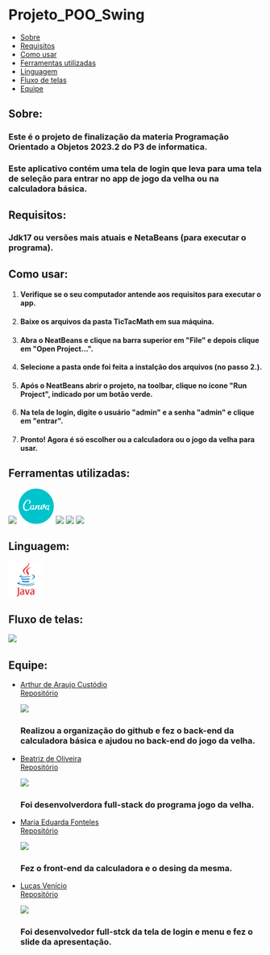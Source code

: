 # Projeto_POO_Swing

* [Sobre](#Sobre)
* [Requisitos](#Requisitos)
* [Como usar](#Como-usar)
* [Ferramentas utilizadas](#Ferramentas-utilizadas)
* [Linguagem](#Linguagem)
* [Fluxo de telas](#Fiagrama-de-telas)
* [Equipe](#Equipe)


## Sobre:
<h3>
    Este é o projeto de finalização da materia Programação Orientado a Objetos 2023.2 do P3 de informatica.
</h3>

<h3>
    Este aplicativo contém uma tela de login que leva para uma tela de seleção para entrar no app de jogo da velha ou na calculadora básica.
</h3>

## Requisitos:
### Jdk17 ou versões mais atuais e NetaBeans (para executar o programa).

## Como usar:

1. <h4>Verifique se o seu computador antende aos requisitos para executar o app.</h4>
2. <h4>Baixe os arquivos da pasta TicTacMath em sua máquina.</h4>
3. <h4>Abra o NeatBeans e clique na barra superior em "File" e depois clique em "Open Project...".</h4>
4. <h4>Selecione a pasta onde foi feita a instalção dos arquivos (no passo 2.).</h4>
5. <h4>Após o NeatBeans abrir o projeto, na toolbar, clique no ícone "Run Project", indicado por um botão verde.</h4>
6. <h4>Na tela de login, digite o usuário "admin" e a senha "admin" e clique em "entrar".</h4>
7. <h4>Pronto! Agora é só escolher ou a calculadora ou o jogo da velha para usar.</h4>

## Ferramentas utilizadas:
<div>
    <img height="70m"src="https://github.com/ArthurDevA/ArthurDevA/assets/141514740/f3e5c70a-be62-4952-9295-c8b43cd41967"/>
    <img height="70" src="https://raw.githubusercontent.com/devicons/devicon/55609aa5bd817ff167afce0d965585c92040787a/icons/canva/canva-original.svg"/>
    <img height="70m"src="https://github.com/ArthurDevA/ArthurDevA/assets/141514740/f41f689e-45a2-47ea-9987-170b134be1b4"/>
    <img height="70m"src="https://github.com/ArthurDevA/ArthurDevA/assets/141514740/f5f7dcc5-cd6b-4411-b73d-93cb6cb86f07"/>
    <img height="70m"src="https://github.com/ArthurDevA/ArthurDevA/assets/141514740/4d62c21b-7feb-4fef-a244-798edb11ec23"/>
</div>

## Linguagem:
<div>
    <img height="70" src="https://raw.githubusercontent.com/devicons/devicon/55609aa5bd817ff167afce0d965585c92040787a/icons/java/java-original-wordmark.svg"/>
</div>

## Fluxo de telas:
<div>
    <img height="350" src="https://github.com/ArthurDevA/Projeto_POO_Swing/assets/141514740/45e6d369-24a2-4eee-a243-fd9f1f8b6a46"/>
</div>

## Equipe:
- [Arthur de Araujo Custódio](https://github.com/ArthurDevA)
  <br>
  [Repositório](https://github.com/ArthurDevA/Projeto_POO_Swing)
    <div>
        <img height="300" src="https://avatars.githubusercontent.com/u/141514740?s=400&u=96686665a3603b1b17f67f8f5994f73313baa216&v=4"/>
    </div>
    <h3>Realizou a organização do github e fez o back-end da calculadora básica e ajudou no back-end do jogo da velha.</h3>
  
- [Beatriz de Oliveira](https://github.com/BiaOlit)
  <br>
  [Repositório](https://github.com/BiaOlit/Projeto_POO_Swing)
    <div>
        <img height="300" src="https://avatars.githubusercontent.com/u/143532366?v=4"/>
    </div>
    <h3>Foi desenvolverdora full-stack do programa jogo da velha.</h3>
  
- [Maria Eduarda Fonteles](https://github.com/dudafonteles)
  <br>
  [Repositório](https://github.com/dudafonteles/Projeto_POO_Swing)
    <div>
        <img height="300" src="https://avatars.githubusercontent.com/u/142603808?v=4"/>
    </div>
    <h3>Fez o front-end da calculadora e o desing da mesma.</h3>

- [Lucas Venício](https://github.com/09794)
  <br>
  [Repositório](https://github.com/09794/Projeto_POO_Swing)
    <div>
        <img height="300" src="https://avatars.githubusercontent.com/u/141374183?v=4"/>
    </div>
    <h3>Foi desenvolvedor full-stck da tela de login e menu e fez o slide da apresentação.</h3>